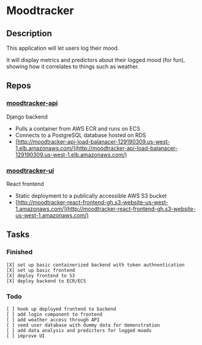 # Moodtracker

## Description

This application will let users log their mood.

It will display metrics and predictors about their logged mood (for fun), showing how
it correlates to things such as weather.

## Repos

### [moodtracker-api](https://github.com/rossmassey-moodtracker/moodtracker-api)

Django backend
- Pulls a container from AWS ECR and runs on ECS
- Connects to a PostgreSQL database hosted on RDS
- [http://moodtracker-api-load-balanacer-129190309.us-west-1.elb.amazonaws.com/](http://moodtracker-api-load-balanacer-129190309.us-west-1.elb.amazonaws.com/)

### [moodtracker-ui](https://github.com/rossmassey-moodtracker/moodtracker-ui)

React frontend
- Static deployment to a publically accessible AWS S3 bucket
- [http://moodtracker-react-frontend-gh.s3-website-us-west-1.amazonaws.com/](http://moodtracker-react-frontend-gh.s3-website-us-west-1.amazonaws.com/)

## Tasks

### Finished
```
[X] set up basic containerized backend with token authnentication
[X] set up basic frontend
[X] deploy frontend to S3
[X] deploy backend to ECR/ECS
```
### Todo
```
[ ] hook up deployed frontend to backend
[ ] add login component to frontend
[ ] add weather access through API
[ ] seed user database with dummy data for demonstration
[ ] add data analysis and predictors for logged moods
[ ] improve UI
```

